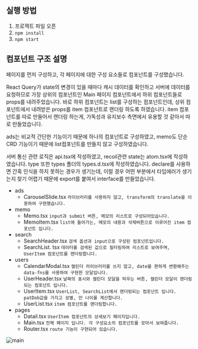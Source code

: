 ## 실행 방법
1. 프로젝트 파일 오픈
2. `npm install`
3. `npm start`

## 컴포넌트 구조 설명

페이지를 먼저 구성하고, 각 페이지에 대한 구성 요소들로 컴포넌트를 구성했습니다.

React Query가 state의 변경이 있을 때마다 캐시 데이터를 확인하고 서버에 데이터를 요청하므로
가장 상위의 컴포넌트인 Main 페이지 컴포넌트에서 하위 컴포넌트들로 props를 내려주었습니다.
바로 하위 컴포넌트는 list를 구성하는 컴포넌트인데, 상위 컴포넌트에서 내려받은 props를 item 컴포넌트로 랜더링 하도록 하였습니다.
item 컴포넌트를 따로 만들어서 랜더링 하는게, 가독성과 유지보수 측면에서 유용할 것 같아서 따로 만들었습니다.

ads는 비교적 간단한 기능이기 때문에 하나의 컴포넌트로 구성하였고, memo도 단순 CRD 기능이기 때문에 list컴포넌트를 만들지 않고 구성하였습니다.

서버 통신 관련 로직은 api.tsx에 작성하였고, recoil관련 state는 atom.tsx에 작성하였습니다. type 또한 types 폴더의 types.d.tsx에 작성하였습니다. declare를 사용하면 간혹 인식을 하지 못하는 경우가 생기는데, 이럴 경우 어떤 부분에서 타입에러가 생기는지 찾기 어렵기 때문에 export를 붙여서 interface를 만들었습니다.

- ads
  - CarouselSlide.tsx `라이브러리를 사용하지 않고, transform의 translate을 이용하여 구현했습니다.`
- memo
  - Memo.tsx `input과 submit 버튼, 메모의 리스트로 구성되어있습니다.`
  - MemoItem.tsx `list에 들어가는, 메모의 내용과 삭제버튼으로 이루어진 item 컴포넌트 입니다.`
- search
  - SearchHeader.tsx `검색 옵션과 input으로 구성된 컴포넌트입니다.`
  - SearchList. tsx `데이터를 검색된 값으로 필터링하여 리스트로 보여주며, UserItem 컴포넌트를 랜더링합니다.`
- users
  - CalendarModal.tsx `캘린더 라이브러리를 쓰지 않고, date를 편하게 변환해주는 data-fns를 사용하여 구현한 모달입니다.`
  - UserHeader.tsx `날짜의 표시와 캘린더 모달을 띄우는 버튼, 캘린더 모달이 랜더링 되는 컴포넌트 입니다.`
  - UserItem.tsx `UserList, SearchList에서 랜더링되는 컴포넌트 입니다. patDob값을 가지고 성별, 만 나이를 계산합니다.`
  - UserList.tsx `item 컴포넌트를 랜더링합니다.`
- pages
  - Datail.tsx `UserItem 컴포넌트의 상세보기 페이지입니다.`
  - Main.tsx `전체 페이지 입니다. 각 구성요소의 컴포넌트를 모아서 보여줍니다.`
  - Router.tsx `route 기능이 구현되어 있습니다.`
  
![main](https://user-images.githubusercontent.com/117064282/235209908-864fc7f0-40dd-4b5b-855b-d50a44952a93.png)
